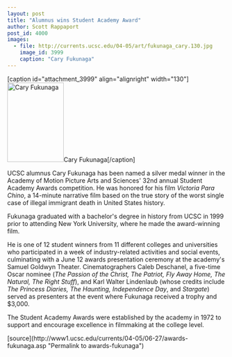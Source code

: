 ```yaml
---
layout: post
title: "Alumnus wins Student Academy Award"
author: Scott Rappaport
post_id: 4000
images:
  - file: http://currents.ucsc.edu/04-05/art/fukunaga_cary.130.jpg
    image_id: 3999
    caption: "Cary Fukunaga"
---
```


[caption id="attachment_3999" align="alignright" width="130"]<a href="http://localhost/mysite/wp-content/uploads/2005/06/fukunaga_cary.130.jpg"><img class="size-full wp-image-3999" src="http://localhost/mysite/wp-content/uploads/2005/06/fukunaga_cary.130.jpg" alt="Cary Fukunaga" width="130" height="182" /></a>Cary Fukunaga[/caption]
<a name="content" id="content"></a>
<p>
  UCSC alumnus Cary Fukunaga has been named a silver medal winner in the Academy of Motion Picture Arts and Sciences' 32nd annual Student Academy Awards competition. He was honored for his film <i>Victoria Para Chino</i>, a 14-minute narrative film based on the true story of the worst single case of illegal immigrant death in United States history.
</p>
<p>
  Fukunaga graduated with a bachelor's degree in history from UCSC in 1999 prior to attending New York University, where he made the award-winning film.
</p>
<p>
  He is one of 12 student winners from 11 different colleges and universities who participated in a week of industry-related activities and social events, culminating with a June 12 awards presentation ceremony at the academy's Samuel Goldwyn Theater. Cinematographers Caleb Deschanel, a five-time Oscar nominee (<i>The Passion of the Christ, The Patriot, Fly Away Home, The Natural, The Right Stuff</i>), and Karl Walter Lindenlaub (whose credits include <i>The Princess Diaries, The Haunting, Independence Day</i>, and <i>Stargate</i>) served as presenters at the event where Fukunaga received a trophy and $3,000.
</p>
<p>
  The Student Academy Awards were established by the academy in 1972 to support and encourage excellence in filmmaking at the college level.<br>
</p>
[source](http://www1.ucsc.edu/currents/04-05/06-27/awards-fukunaga.asp "Permalink to awards-fukunaga")
